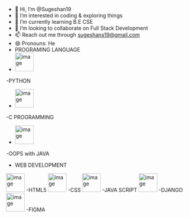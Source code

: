 - 👋 Hi, I’m @Sugeshan19
- 👀 I’m interested in coding & exploring things
- 🌱 I’m currently learning B.E CSE
- 💞️ I’m looking to collaborate on Full Stack Development
- 📫 Reach out me through sugeshans19@gmail.com
- 😄 Pronouns: He
- PROGRAMING LANGUAGE
- <img width="50" height="50" alt="image" src="https://github.com/user-attachments/assets/ddfb04e7-ff79-4861-8745-ed0c12c8678f" />
-PYTHON

- <img width="50" height="50" alt="image" src="https://github.com/user-attachments/assets/05f31773-1ddb-401f-81bf-966aeb3e4202" />
-C PROGRAMMING

- <img width="50" height="50" alt="image" src="https://github.com/user-attachments/assets/b48909a3-49ed-4301-8d83-cf354d831a65" />
-OOPS with JAVA

- WEB DEVELOPMENT
<img width="50" height="50" alt="image" src="https://github.com/user-attachments/assets/0de4c357-f29d-4251-94e1-822884e623f3" />
-HTML5

<img width="50" height="50" alt="image" src="https://github.com/user-attachments/assets/d31faf28-521b-4c7d-a012-96169de7df4a" />
-CSS

<img width="50" height="50" alt="image" src="https://github.com/user-attachments/assets/9940e6e0-a6bd-44a1-9c3f-a52614618820" />
-JAVA SCRIPT

<img width="50" height="50" alt="image" src="https://github.com/user-attachments/assets/ddfb04e7-ff79-4861-8745-ed0c12c8678f" />
-DJANGO

<img width="50" height="50" alt="image" src="https://github.com/user-attachments/assets/a269f470-6b79-4044-b76f-98b5b13ca983" />
-FIGMA
